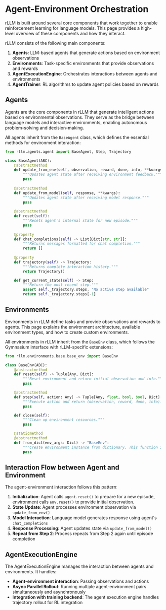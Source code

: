 # Agent-Environment Orchestration

rLLM is built around several core components that work together to enable reinforcement learning for language models. This page provides a high-level overview of these components and how they interact.

rLLM consists of the following main components:

1. **Agents**: LLM-based agents that generate actions based on environment observations
2. **Environments**: Task-specific environments that provide observations and rewards
3. **AgentExecutionEngine**: Orchestrates interactions between agents and environments
4. **AgentTrainer**: RL algorithms to update agent policies based on rewards

## Agents

Agents are the core components in rLLM that generate intelligent actions based on environmental observations. They serve as the bridge between language models and interactive environments, enabling autonomous problem-solving and decision-making.

All agents inherit from the `BaseAgent` class, which defines the essential methods for environment interaction:

```python
from rllm.agents.agent import BaseAgent, Step, Trajectory

class BaseAgent(ABC):
    @abstractmethod
    def update_from_env(self, observation, reward, done, info, **kwargs):
        """Updates agent state after receiving environment feedback."""
        pass
        
    @abstractmethod
    def update_from_model(self, response, **kwargs):
        """Updates agent state after receiving model response."""
        pass
        
    @abstractmethod
    def reset(self):
        """Resets agent's internal state for new episode."""
        pass
        
    @property
    def chat_completions(self) -> List[Dict[str, str]]:
        """Returns messages formatted for chat completion."""
        return []
    
    @property
    def trajectory(self) -> Trajectory:
        """Returns complete interaction history."""
        return Trajectory()

    def get_current_state(self) -> Step:
        """Return the most recent step."""
        assert self._trajectory.steps, "No active step available"
        return self._trajectory.steps[-1]
```

## Environments

Environments in rLLM define tasks and provide observations and rewards to agents. This page explains the environment architecture, available environment types, and how to create custom environments.

All environments in rLLM inherit from the `BaseEnv` class, which follows the Gymnasium interface with rLLM-specific extensions:

```python
from rllm.environments.base.base_env import BaseEnv

class BaseEnv(ABC):
    @abstractmethod
    def reset(self) -> Tuple[Any, Dict]:
        """Reset environment and return initial observation and info."""
        pass

    @abstractmethod
    def step(self, action: Any) -> Tuple[Any, float, bool, bool, Dict]:
        """Execute action and return (observation, reward, done, info)."""
        pass

    def close(self):
        """Clean up environment resources."""
        pass

    @staticmethod
    @abstractmethod
    def from_dict(env_args: Dict) -> "BaseEnv":
        """Create environment instance from dictionary. This function is used both during inference and training to instantiate a new environment instance, so it has to be implemented properly."""
        pass
```

## Interaction Flow between Agent and Environment 

The agent-environment interaction follows this pattern:

1. **Initialization**: Agent calls `agent.reset()` to prepare for a new episode, environment calls `env.reset()` to provide initial observation.
2. **State Update**: Agent processes environment observation via `update_from_env()`
3. **Model Interaction**: Language model generates response using agent's `chat_completions`
4. **Response Processing**: Agent updates state via `update_from_model()`
5. **Repeat from Step 2**: Process repeats from Step 2 again until episode completion


## AgentExecutionEngine
 
The AgentExecutionEngine manages the interaction between agents and environments. It handles:

- **Agent-environment interaction**: Passing observations and actions
- **Async Parallel Rollout**: Running multiple agent-environment pairs simultaneously and asynchronously
- **Integration with training backend**: The agent execution engine handles trajectory rollout for RL integration